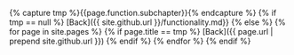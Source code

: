 {% capture tmp %}{{page.function.subchapter}}{% endcapture %}
{% if tmp == null %}
[Back]({{ site.github.url }}/functionality.md}}
{% else %}
  {% for page in site.pages %}
    {% if page.title == tmp %}
[Back]({{ page.url | prepend site.github.url }})
    {% endif %}
  {% endfor %}
{% endif %}
